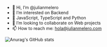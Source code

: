 - 👋 Hi, I’m @julianmelero
- 👀 I’m interested on Backend
- 🤩 JavaScript, TypeScript and Python
- 💞️ I’m looking to collaborate on Web projects
- 📫 How to reach me: hola@julianmelero.com

![Anurag's GitHub stats](https://github-readme-stats.vercel.app/api?username=julianmelero)
<!---
julianmelero/julianmelero is a ✨ special ✨ repository because its `README.md` (this file) appears on your GitHub profile.
You can click the Preview link to take a look at your changes.
--->
